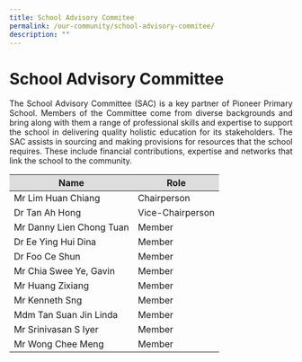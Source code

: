 ```yaml
---
title: School Advisory Commitee
permalink: /our-community/school-advisory-commitee/
description: ""
---
```

# School Advisory Committee
<P align="Justify">The School Advisory Committee (SAC) is a key partner of Pioneer Primary School. Members of the Committee come from diverse backgrounds and bring along with them a range of professional skills and expertise to support the school in delivering quality holistic education for its stakeholders. The SAC assists in sourcing and making provisions for resources that the school requires. These include financial contributions, expertise and networks that link the school to the community.</P>


<table style="width: 80%;">
<thead>
<tr style="background-color: #dddddd;">
<th>Name</th>
<th>Role</th>
</tr>
</thead>
<tbody>
<tr>
<td>Mr Lim Huan Chiang</td>
<td>Chairperson</td>
</tr>
<tr>
<td>Dr Tan Ah Hong</td>
<td>Vice-Chairperson</td>
</tr>
<tr>
<td>Mr Danny Lien Chong Tuan</td>
<td>Member</td>
</tr>
<tr>
<td>Dr Ee Ying Hui Dina</td>
<td>Member</td>
</tr>
<tr>
<td>Dr Foo Ce Shun</td>
<td>Member</td>
</tr>
<tr>
<td>Mr Chia Swee Ye, Gavin</td>
<td>Member</td>
</tr>
<tr>
<td>Mr Huang Zixiang</td>
<td>Member</td>
</tr>
<tr>
<td>Mr Kenneth Sng</td>
<td>Member</td>
</tr>
<tr>
<td>Mdm Tan Suan Jin Linda</td>
<td>Member</td>
</tr>
<tr>
<td>Mr Srinivasan S Iyer</td>
<td>Member</td>
</tr>
<tr>
<td>Mr Wong Chee Meng</td>
<td>Member</td>
</tr>
</tbody>
</table>


